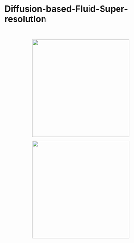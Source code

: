 # Diffusion-based-Fluid-Super-resolution
<br>

<p align="center">
<img src="https://github.com/BaratiLab/Diffusion-based-Fluid-Super-resolution/blob/main/images/re1000_1.gif" width="320"/>
</p>
<p align="center">
<img src="https://github.com/BaratiLab/Diffusion-based-Fluid-Super-resolution/blob/main/images/re1000_2.gif" width="320"/>
</p>
